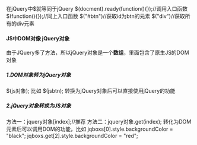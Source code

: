 在jQuery中$就等同于jQuery
$(docment).ready(function(){});//调用入口函数
$(function(){});//同上入口函数
$("#btn")//获取id为btn的元素
$("div")//获取所有的div元素

#### JS中DOM对像   jQuery对象
由于JQuery多了方法，所以jQuery对象是一个**数组**，里面包含了原生JS的DOM对象
##### 1.DOM对象转为jQuery对象
$(js对象);
比如 $(jsbtn); 转换为jQuery对象后可以直接使用jQuery的功能
##### 2.jQuery对象转换为JS对象
方法一：jquery对象[index];//推荐
方法二：jquery对象.get(index);
转化为DOM元素后可以调用DOM的功能，比如
jqboxs[0].style.backgroundColor = "black";
jqboxs.get[2].style.backgroundColor = "red";